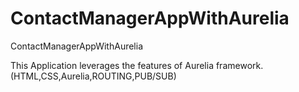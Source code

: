 # ContactManagerAppWithAurelia
ContactManagerAppWithAurelia

This Application leverages the features of Aurelia framework.(HTML,CSS,Aurelia,ROUTING,PUB/SUB)
